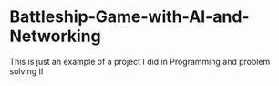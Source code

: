# Battleship-Game-with-AI-and-Networking
This is just an example of a project I did in Programming and problem solving II
